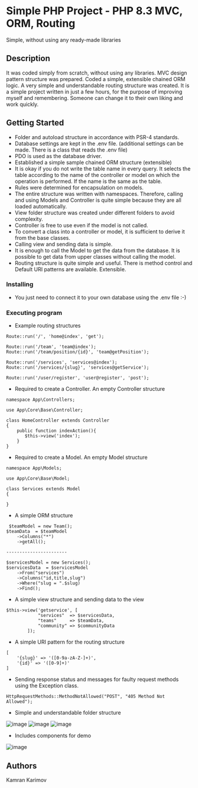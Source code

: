 # Simple PHP Project - PHP 8.3 MVC, ORM, Routing 

Simple, without using any ready-made libraries

## Description

It was coded simply from scratch, without using any libraries. MVC design pattern structure was prepared. Coded a simple, extensible chained ORM logic. A very simple and understandable routing structure was created. It is a simple project written in just a few hours, for the purpose of improving myself and remembering. Someone can change it to their own liking and work quickly.

## Getting Started

* Folder and autoload structure in accordance with PSR-4 standards.
* Database settings are kept in the .env file. (additional settings can be made. There is a class that reads the .env file)
* PDO is used as the database driver.
* Established a simple sample chained ORM structure (extensible)
* It is okay if you do not write the table name in every query. It selects the table according to the name of the controller or model on which the operation is performed. If the name is the same as the table.
* Rules were determined for encapsulation on models.
* The entire structure was written with namespaces. Therefore, calling and using Models and Controller is quite simple because they are all loaded automatically.
* View folder structure was created under different folders to avoid complexity.
* Controller is free to use even if the model is not called.
* To convert a class into a controller or model, it is sufficient to derive it from the base classes.
* Calling view and sending data is simple.
* It is enough to call the Model to get the data from the database. It is possible to get data from upper classes without calling the model.
* Routing structure is quite simple and useful. There is method control and Default URI patterns are available. Extensible.

### Installing

* You just need to connect it to your own database using the .env file :-)

### Executing program

* Example routing structures

```
Route::run('/', 'home@index', 'get');

Route::run('/team', 'team@index');
Route::run('/team/position/{id}', 'team@getPosition');

Route::run('/services', 'services@index');
Route::run('/services/{slug}', 'services@getService');

Route::run('/user/register', 'user@register', 'post');
```

* Required to create a Controller. An empty Controller structure

```
namespace App\Controllers;

use App\Core\Base\Controller;

class HomeController extends Controller
{
    public function indexAction(){
       $this->view('index');
    }
}
```

* Required to create a Model. An empty Model structure

```
namespace App\Models;

use App\Core\Base\Model;

class Services extends Model
{
    
}
```

* A simple ORM structure

```
 $teamModel = new Team();
$teamData  = $teamModel
    ->Columns("*")
    ->getAll();

-----------------------

$servicesModel = new Services();
$servicesData  = $servicesModel
    ->From("services")
    ->Columns("id,title,slug")
    ->Where("slug = ".$slug)
    ->Find();
```

* A simple view structure and sending data to the view

```
$this->view('getservice', [
            "services"  => $servicesData,
            "teams"     => $teamData,
            "community" => $communityData
        ]);
```

* A simple URI pattern for the routing structure

```
[
    '{slug}' => '([0-9a-zA-Z-]+)',
    '{id}' => '([0-9]+)'
]
```

* Sending response status and messages for faulty request methods using the Exception class.

```
HttpRequestMethods::MethodNotAllowed("POST", "405 Method Not Allowed");
```
* Simple and understandable folder structure

![image](https://github.com/kamrankarimov/php-mvc-orm-routing-simple-project/assets/11867154/709b72b4-f6a5-4bda-b97c-006419097bd7) ![image](https://github.com/kamrankarimov/php-mvc-orm-routing-simple-project/assets/11867154/bf0fdeae-dd0f-4a10-b96a-93f4377f392a) ![image](https://github.com/kamrankarimov/php-mvc-orm-routing-simple-project/assets/11867154/3189e613-9987-4c2e-aeeb-62de9281f179)

* Includes components for demo

![image](https://github.com/kamrankarimov/php-mvc-orm-routing-simple-project/assets/11867154/f63faf47-b4cd-417a-9608-ae43468743b3)


## Authors

Kamran Karimov

